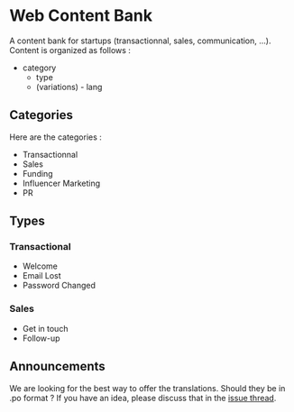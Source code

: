 # Web Content Bank
A content bank for startups (transactionnal, sales, communication, ...).
Content is organized as follows :

- category
  -   type
    -   (variations)
      -   lang

## Categories
Here are the categories :
- Transactionnal
- Sales
- Funding
- Influencer Marketing
- PR

## Types

### Transactional
- Welcome
- Email Lost
- Password Changed

### Sales
- Get in touch
- Follow-up


## Announcements
We are looking for the best way to offer the translations. Should they be in .po format ? If you have an idea, please discuss that in the [issue thread](https://github.com/Elokenz/content_bank/issues/1).
